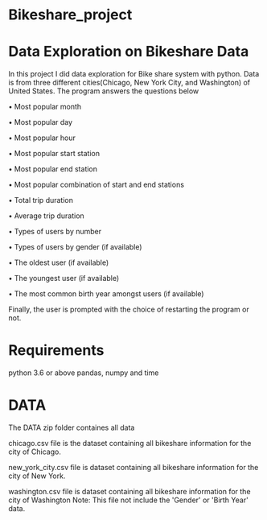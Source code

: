 # Bikeshare_project
# Data Exploration on Bikeshare Data
In this project I did data exploration for Bike share system with python. Data is from three different cities(Chicago, New York City, and Washington) of United States. The program answers the questions below

• Most popular month

• Most popular day

• Most popular hour

• Most popular start station

• Most popular end station

• Most popular combination of start and end stations

• Total trip duration

• Average trip duration

• Types of users by number

• Types of users by gender (if available)

• The oldest user (if available)

• The youngest user (if available)

• The most common birth year amongst users (if available)

Finally, the user is prompted with the choice of restarting the program or not.
# Requirements
python 3.6 or above
pandas, numpy and time
# DATA
The DATA zip folder containes all data

chicago.csv file is the dataset containing all bikeshare information for the city of Chicago.

new_york_city.csv file is dataset containing all bikeshare information for the city of New York.

washington.csv file is dataset containing all bikeshare information for the city of Washington  Note: This file not include the 'Gender' or 'Birth Year' data.

